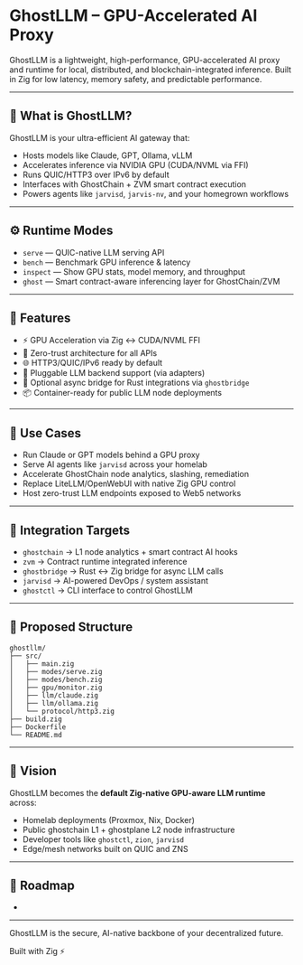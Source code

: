 # GhostLLM – GPU-Accelerated AI Proxy 

GhostLLM is a lightweight, high-performance, GPU-accelerated AI proxy and runtime for local, distributed, and blockchain-integrated inference. Built in Zig for low latency, memory safety, and predictable performance.

---

## 🧠 What is GhostLLM?

GhostLLM is your ultra-efficient AI gateway that:

* Hosts models like Claude, GPT, Ollama, vLLM
* Accelerates inference via NVIDIA GPU (CUDA/NVML via FFI)
* Runs QUIC/HTTP3 over IPv6 by default
* Interfaces with GhostChain + ZVM smart contract execution
* Powers agents like `jarvisd`, `jarvis-nv`, and your homegrown workflows

---

## ⚙️ Runtime Modes

* `serve` — QUIC-native LLM serving API
* `bench` — Benchmark GPU inference & latency
* `inspect` — Show GPU stats, model memory, and throughput
* `ghost` — Smart contract-aware inferencing layer for GhostChain/ZVM

---

## 🔧 Features

* ⚡ GPU Acceleration via Zig ↔ CUDA/NVML FFI
* 🔐 Zero-trust architecture for all APIs
* 🌐 HTTP3/QUIC/IPv6 ready by default
* 🧬 Pluggable LLM backend support (via adapters)
* 🔄 Optional async bridge for Rust integrations via `ghostbridge`
* 📦 Container-ready for public LLM node deployments

---

## 📡 Use Cases

* Run Claude or GPT models behind a GPU proxy
* Serve AI agents like `jarvisd` across your homelab
* Accelerate GhostChain node analytics, slashing, remediation
* Replace LiteLLM/OpenWebUI with native Zig GPU control
* Host zero-trust LLM endpoints exposed to Web5 networks

---

## 🔭 Integration Targets

* `ghostchain` → L1 node analytics + smart contract AI hooks
* `zvm` → Contract runtime integrated inference
* `ghostbridge` → Rust ↔ Zig bridge for async LLM calls
* `jarvisd` → AI-powered DevOps / system assistant
* `ghostctl` → CLI interface to control GhostLLM

---

## 📁 Proposed Structure

```
ghostllm/
├── src/
│   ├── main.zig
│   ├── modes/serve.zig
│   ├── modes/bench.zig
│   ├── gpu/monitor.zig
│   ├── llm/claude.zig
│   ├── llm/ollama.zig
│   └── protocol/http3.zig
├── build.zig
├── Dockerfile
└── README.md
```

---

## 🔮 Vision

GhostLLM becomes the **default Zig-native GPU-aware LLM runtime** across:

* Homelab deployments (Proxmox, Nix, Docker)
* Public ghostchain L1 + ghostplane L2 node infrastructure
* Developer tools like `ghostctl`, `zion`, `jarvisd`
* Edge/mesh networks built on QUIC and ZNS

---

## 🚀 Roadmap

*

---

GhostLLM is the secure, AI-native backbone of your decentralized future.

Built with  Zig ⚡